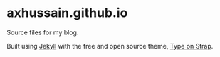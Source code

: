 # axhussain.github.io

Source files for my blog.

Built using [Jekyll](https://jekyllrb.com) with the free and open source theme, [Type on Strap](https://github.com/Sylhare/Type-on-Strap).
